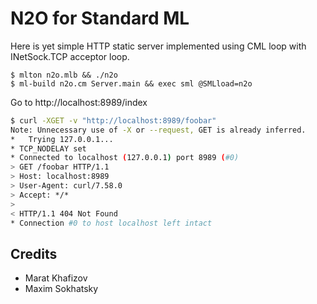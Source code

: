 N2O for Standard ML
===================

Here is yet simple HTTP static server implemented using
CML loop with INetSock.TCP acceptor loop.

```
$ mlton n2o.mlb && ./n2o
$ ml-build n2o.cm Server.main && exec sml @SMLload=n2o
```

Go to http://localhost:8989/index

```bash
$ curl -XGET -v "http://localhost:8989/foobar"
Note: Unnecessary use of -X or --request, GET is already inferred.
*   Trying 127.0.0.1...
* TCP_NODELAY set
* Connected to localhost (127.0.0.1) port 8989 (#0)
> GET /foobar HTTP/1.1
> Host: localhost:8989
> User-Agent: curl/7.58.0
> Accept: */*
> 
< HTTP/1.1 404 Not Found
* Connection #0 to host localhost left intact

```

Credits
-------

* Marat Khafizov
* Maxim Sokhatsky

